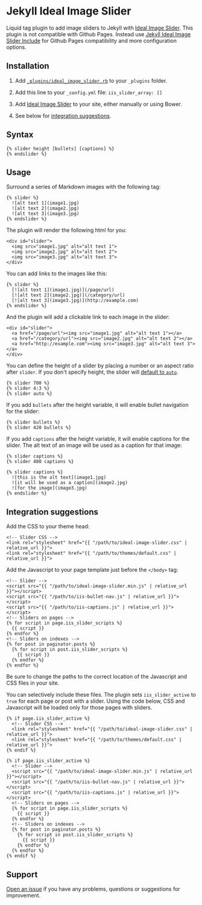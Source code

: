 # Jekyll Ideal Image Slider

Liquid tag plugin to add image sliders to Jekyll with [Ideal Image Slider](https://github.com/Codeinwp/Ideal-Image-Slider-JS). This plugin is not compatible with Github Pages. Instead use [Jekyll Ideal Image Slider Include](https://github.com/jekylltools/jekyll-ideal-image-slider-include) for Github Pages compatibility and more configuration options.

## Installation

1. Add [`_plugins/ideal_image_slider.rb`](_plugins/ideal_image_slider.rb) to your `_plugins` folder.

2. Add this line to your `_config.yml` file: `iis_slider_array: []`

3. Add [Ideal Image Slider](https://github.com/Codeinwp/Ideal-Image-Slider-JS) to your site, either manually or using Bower.

4. See below for [integration suggestions](#integration-suggestions).

## Syntax

```
{% slider height [bullets] [captions] %}
{% endslider %}
```

## Usage

Surround a series of Markdown images with the following tag:

```
{% slider %}
  ![alt text 1](image1.jpg)
  ![alt text 2](image2.jpg)
  ![alt text 3](image3.jpg)
{% endslider %}
```

The plugin will render the following html for you:

```
<div id="slider">
  <img src="image1.jpg" alt="alt text 1">
  <img src="image2.jpg" alt="alt text 2">
  <img src="image3.jpg" alt="alt text 3">
</div>
```

You can add links to the images like this:

```
{% slider %}
  [![alt text 1](image1.jpg)](/page/url)
  [![alt text 2](image2.jpg)](/category/url)
  [![alt text 3](image3.jpg)](http://example.com)
{% endslider %}
```

And the plugin will add a clickable link to each image in the slider:

```
<div id="slider">
  <a href="/page/url"><img src="image1.jpg" alt="alt text 1"></a>
  <a href="/category/url"><img src="image2.jpg" alt="alt text 2"></a>
  <a href="http://example.com"><img src="image3.jpg" alt="alt text 3"></a>
</div>
```

You can define the height of a slider by placing a number or an aspect ratio after `slider`. If you don't specify  height, the slider will [default to `auto`](https://github.com/Codeinwp/Ideal-Image-Slider-JS#settings).

```
{% slider 700 %}
{% slider 4:3 %}
{% slider auto %}
```

If you add `bullets` after the height variable, it will enable bullet navigation for the slider:

```
{% slider bullets %}
{% slider 420 bullets %}
```

If you add `captions` after the height variable, it will enable captions for the slider. The alt text of an image will be used as a caption for that image:

```
{% slider captions %}
{% slider 480 captions %}
```
```
{% slider captions %}
  ![this is the alt text](image1.jpg)
  ![it will be used as a caption](image2.jpg)
  ![for the image](image3.jpg)
{% endslider %}
```

## Integration suggestions

Add the CSS to your theme head:

```
<!-- Slider CSS -->
<link rel="stylesheet" href="{{ "/path/to/ideal-image-slider.css" | relative_url }}">
<link rel="stylesheet" href="{{ "/path/to/themes/default.css" | relative_url }}">
```

Add the Javascript to your page template just before the `</body>` tag:

```
<!-- Slider -->
<script src="{{ "/path/to/ideal-image-slider.min.js" | relative_url }}"></script>
<script src="{{ "/path/to/iis-bullet-nav.js" | relative_url }}"></script>
<script src="{{ "/path/to/iis-captions.js" | relative_url }}"></script>
<!-- Sliders on pages -->
{% for script in page.iis_slider_scripts %}
  {{ script }}
{% endfor %}
<!-- Sliders on indexes -->
{% for post in paginator.posts %}
  {% for script in post.iis_slider_scripts %}
    {{ script }}
  {% endfor %}
{% endfor %}
```

Be sure to change the paths to the correct location of the Javascript and CSS files in your site.

You can selectively include these files. The plugin sets `iis_slider_active` to `true` for each page or post with a slider. Using the code below, CSS and Javascript will be loaded only for those pages with sliders.

```
{% if page.iis_slider_active %}
  <!-- Slider CSS -->
  <link rel="stylesheet" href="{{ "/path/to/ideal-image-slider.css" | relative_url }}">
  <link rel="stylesheet" href="{{ "/path/to/themes/default.css" | relative_url }}">
{% endif %}
```

```
{% if page.iis_slider_active %}
  <!-- Slider -->
  <script src="{{ "/path/to/ideal-image-slider.min.js" | relative_url }}"></script>
  <script src="{{ "/path/to/iis-bullet-nav.js" | relative_url }}"></script>
  <script src="{{ "/path/to/iis-captions.js" | relative_url }}"></script>
  <!-- Sliders on pages -->
  {% for script in page.iis_slider_scripts %}
    {{ script }}
  {% endfor %}
  <!-- Sliders on indexes -->
  {% for post in paginator.posts %}
    {% for script in post.iis_slider_scripts %}
      {{ script }}
    {% endfor %}
  {% endfor %}
{% endif %}
```

## Support

[Open an issue](https://github.com/jekylltools/jekyll-ideal-image-slider/issues) if you have any problems, questions or suggestions for improvement.
